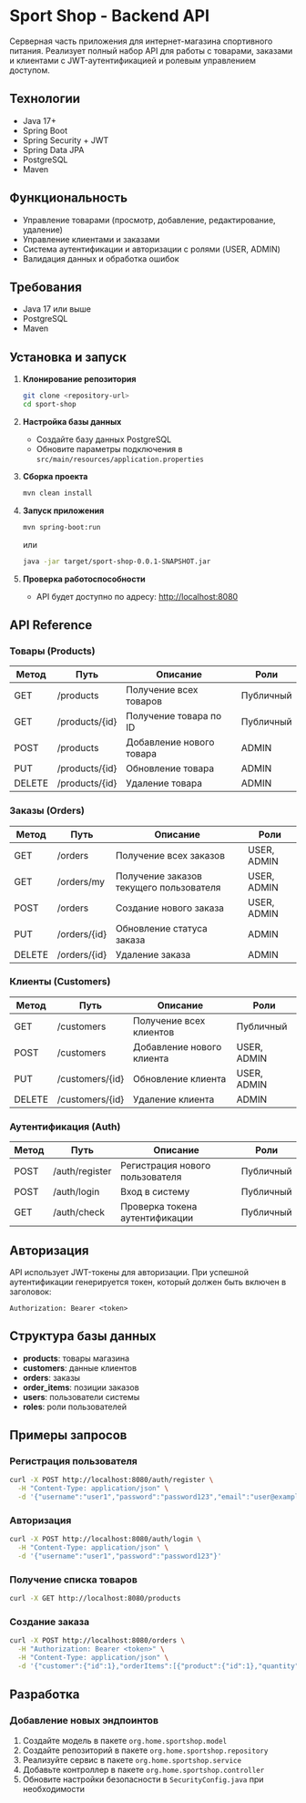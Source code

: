 # Sport Shop - Backend API

Серверная часть приложения для интернет-магазина спортивного питания. Реализует полный набор API для работы с товарами, заказами и клиентами с JWT-аутентификацией и ролевым управлением доступом.

## Технологии

- Java 17+
- Spring Boot
- Spring Security + JWT
- Spring Data JPA
- PostgreSQL
- Maven

## Функциональность

- Управление товарами (просмотр, добавление, редактирование, удаление)
- Управление клиентами и заказами
- Система аутентификации и авторизации с ролями (USER, ADMIN)
- Валидация данных и обработка ошибок

## Требования

- Java 17 или выше
- PostgreSQL
- Maven

## Установка и запуск

1. **Клонирование репозитория**

   ```bash
   git clone <repository-url>
   cd sport-shop
   ```

2. **Настройка базы данных**
   - Создайте базу данных PostgreSQL
   - Обновите параметры подключения в `src/main/resources/application.properties`

3. **Сборка проекта**

   ```bash
   mvn clean install
   ```

4. **Запуск приложения**

   ```bash
   mvn spring-boot:run
   ```

   или

   ```bash
   java -jar target/sport-shop-0.0.1-SNAPSHOT.jar
   ```

5. **Проверка работоспособности**
   - API будет доступно по адресу: <http://localhost:8080>

## API Reference

### Товары (Products)

| Метод | Путь | Описание | Роли |
|-------|------|----------|------|
| GET | /products | Получение всех товаров | Публичный |
| GET | /products/{id} | Получение товара по ID | Публичный |
| POST | /products | Добавление нового товара | ADMIN |
| PUT | /products/{id} | Обновление товара | ADMIN |
| DELETE | /products/{id} | Удаление товара | ADMIN |

### Заказы (Orders)

| Метод | Путь | Описание | Роли |
|-------|------|----------|------|
| GET | /orders | Получение всех заказов | USER, ADMIN |
| GET | /orders/my | Получение заказов текущего пользователя | USER, ADMIN |
| POST | /orders | Создание нового заказа | USER, ADMIN |
| PUT | /orders/{id} | Обновление статуса заказа | ADMIN |
| DELETE | /orders/{id} | Удаление заказа | ADMIN |

### Клиенты (Customers)

| Метод | Путь | Описание | Роли |
|-------|------|----------|------|
| GET | /customers | Получение всех клиентов | Публичный |
| POST | /customers | Добавление нового клиента | USER, ADMIN |
| PUT | /customers/{id} | Обновление клиента | USER, ADMIN |
| DELETE | /customers/{id} | Удаление клиента | ADMIN |

### Аутентификация (Auth)

| Метод | Путь | Описание | Роли |
|-------|------|----------|------|
| POST | /auth/register | Регистрация нового пользователя | Публичный |
| POST | /auth/login | Вход в систему | Публичный |
| GET | /auth/check | Проверка токена аутентификации | Публичный |

## Авторизация

API использует JWT-токены для авторизации. При успешной аутентификации генерируется токен, который должен быть включен в заголовок:

```
Authorization: Bearer <token>
```

## Структура базы данных

- **products**: товары магазина
- **customers**: данные клиентов
- **orders**: заказы
- **order_items**: позиции заказов
- **users**: пользователи системы
- **roles**: роли пользователей

## Примеры запросов

### Регистрация пользователя

```bash
curl -X POST http://localhost:8080/auth/register \
  -H "Content-Type: application/json" \
  -d '{"username":"user1","password":"password123","email":"user@example.com"}'
```

### Авторизация

```bash
curl -X POST http://localhost:8080/auth/login \
  -H "Content-Type: application/json" \
  -d '{"username":"user1","password":"password123"}'
```

### Получение списка товаров

```bash
curl -X GET http://localhost:8080/products
```

### Создание заказа

```bash
curl -X POST http://localhost:8080/orders \
  -H "Authorization: Bearer <token>" \
  -H "Content-Type: application/json" \
  -d '{"customer":{"id":1},"orderItems":[{"product":{"id":1},"quantity":2}]}'
```

## Разработка

### Добавление новых эндпоинтов

1. Создайте модель в пакете `org.home.sportshop.model`
2. Создайте репозиторий в пакете `org.home.sportshop.repository`
3. Реализуйте сервис в пакете `org.home.sportshop.service`
4. Добавьте контроллер в пакете `org.home.sportshop.controller`
5. Обновите настройки безопасности в `SecurityConfig.java` при необходимости
